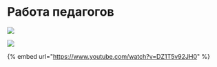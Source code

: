 # Работа педагогов

![](../../../.gitbook/assets/Screenshot\_281.png)

![](../../../.gitbook/assets/Screenshot\_283.png)

{% embed url="https://www.youtube.com/watch?v=DZ1T5v92JH0" %}
